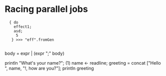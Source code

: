 # Racing parallel jobs

```
  { do
    effect1;
    asd;
     5
   } >>> "eff".fromGen 
   
```

body = expr | (expr ";" body)


println "What's your name?"; (1)
name <- readline;
greeting = concat ["Hello ", name, "!, how are you?"];
println greeting


